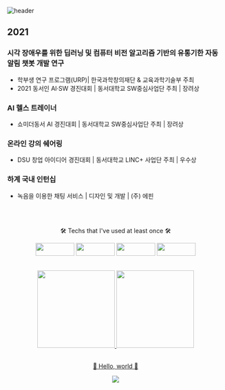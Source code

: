 ![header](https://capsule-render.vercel.app/api?type=waving&color=auto&height=250&section=header&text=77r77ung&fontSize=70)

## 2021
### 시각 장애우를 위한 딥러닝 및 컴퓨터 비전 알고리즘 기반의 유통기한 자동 알림 챗봇 개발 연구
- 학부생 연구 프로그램(URP)| 한국과학창의재단 & 교육과학기술부 주최
- 2021 동서인 AI·SW 경진대회 | 동서대학교 SW중심사업단 주최 | 장려상

### AI 헬스 트레이너
- 쇼미더동서 AI 경진대회 | 동서대학교 SW중심사업단 주최 | 장려상 

### 온라인 강의 쉐어링
- DSU 창업 아이디어 경진대회 | 동서대학교 LINC+ 사업단 주최 | 우수상

### 하계 국내 인턴십
- 녹음을 이용한 채팅 서비스 | 디자인 및 개발 | (주) 에핀

<br/><br/>

<div align=center>
  <p>🛠 Techs that I've used at least once 🛠</p>
  <p>
    <img src="https://img.shields.io/badge/Python-3766AB?style=flat-square&logo=Python&logoColor=white" height = '30' width = '90'/>
    <img src="https://img.shields.io/badge/Java-007396?style=flat-square&logo=Java&logoColor=white" height = '30' width = '90'/>
    <img src="https://img.shields.io/badge/C-F26822?style=flat-square&logo=C&logoColor=white" height = '30' width = '90'/>
    <img src="https://img.shields.io/badge/JavaScirpt-007396?style=flat-square&logo=JavaScript&logoColor=white" height = '30' width = '90'/>
  </p>
</div>

<br/>

<div align=center>
    <a href = 'https://github.com/77r77ung'>
    <img height = '180em' src = "https://github-readme-stats.vercel.app/api?username=77r77ung&theme=buefy&show_icons=true"/>
    <img height = '180em' src = "https://github-readme-stats.vercel.app/api/top-langs/?username=77r77ung"/>
</div>
  
<br/>

<div align=center>
  <p> 🤗 Hello, world 🤗 </p>
  <a href="https://hits.seeyoufarm.com"><img src="https://hits.seeyoufarm.com/api/count/incr/badge.svg?url=https%3A%2F%2Fgithub.com%2F77r77ung&count_bg=%23B5C9FF&title_bg=%23B1E5A3&icon=instacart.svg&icon_color=%23FF9300&title=hello%2C+world%21&edge_flat=false"/></a>
</div>

